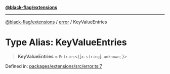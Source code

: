 [**@black-flag/extensions**](../../README.md)

***

[@black-flag/extensions](../../README.md) / [error](../README.md) / KeyValueEntries

# Type Alias: KeyValueEntries

> **KeyValueEntries** = `Entries`\<\{[`x`: `string`]: `unknown`; \}\>

Defined in: [packages/extensions/src/error.ts:7](https://github.com/Xunnamius/black-flag/blob/c5ada654b2eb8206c373e88bdba1d3a12ccec944/packages/extensions/src/error.ts#L7)
